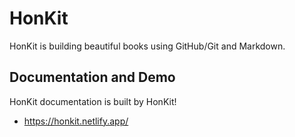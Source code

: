 # HonKit

HonKit is building beautiful books using GitHub/Git and Markdown.

## Documentation and Demo

HonKit documentation is built by HonKit!

- <https://honkit.netlify.app/>

